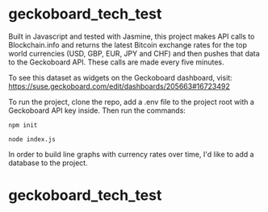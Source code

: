 # geckoboard_tech_test
Built in Javascript and tested with Jasmine, this project makes API calls to Blockchain.info and returns the latest Bitcoin exchange rates for the top world currencies (USD, GBP, EUR, JPY and CHF) and then pushes that data to the Geckoboard API. These calls are made every five minutes.

To see this dataset as widgets on the Geckoboard dashboard, visit:
https://suse.geckoboard.com/edit/dashboards/205663#16723492

To run the project, clone the repo, add a .env file to the project root with a Geckoboard API key inside. Then run the commands:
```
npm init
```
```
node index.js
```
In order to build line graphs with currency rates over time, I'd like to add a database to the project.
# geckoboard_tech_test
